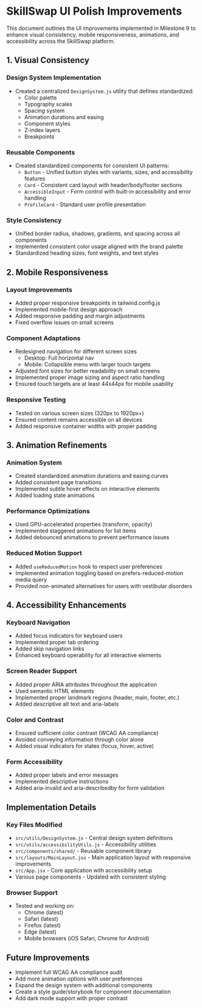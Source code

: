 # SkillSwap UI Polish Improvements

This document outlines the UI improvements implemented in Milestone 9 to enhance visual consistency, mobile responsiveness, animations, and accessibility across the SkillSwap platform.

## 1. Visual Consistency

### Design System Implementation
- Created a centralized `DesignSystem.js` utility that defines standardized:
  - Color palette
  - Typography scales
  - Spacing system
  - Animation durations and easing
  - Component styles
  - Z-index layers
  - Breakpoints

### Reusable Components
- Created standardized components for consistent UI patterns:
  - `Button` - Unified button styles with variants, sizes, and accessibility features
  - `Card` - Consistent card layout with header/body/footer sections
  - `AccessibleInput` - Form control with built-in accessibility and error handling
  - `ProfileCard` - Standard user profile presentation

### Style Consistency
- Unified border radius, shadows, gradients, and spacing across all components
- Implemented consistent color usage aligned with the brand palette
- Standardized heading sizes, font weights, and text styles

## 2. Mobile Responsiveness

### Layout Improvements
- Added proper responsive breakpoints in tailwind.config.js
- Implemented mobile-first design approach
- Added responsive padding and margin adjustments
- Fixed overflow issues on small screens

### Component Adaptations
- Redesigned navigation for different screen sizes
  - Desktop: Full horizontal nav
  - Mobile: Collapsible menu with larger touch targets
- Adjusted font sizes for better readability on small screens
- Implemented proper image sizing and aspect ratio handling
- Ensured touch targets are at least 44x44px for mobile usability

### Responsive Testing
- Tested on various screen sizes (320px to 1920px+)
- Ensured content remains accessible on all devices
- Added responsive container widths with proper padding

## 3. Animation Refinements

### Animation System
- Created standardized animation durations and easing curves
- Added consistent page transitions
- Implemented subtle hover effects on interactive elements
- Added loading state animations

### Performance Optimizations
- Used GPU-accelerated properties (transform, opacity)
- Implemented staggered animations for list items
- Added debounced animations to prevent performance issues

### Reduced Motion Support
- Added `useReducedMotion` hook to respect user preferences
- Implemented animation toggling based on prefers-reduced-motion media query
- Provided non-animated alternatives for users with vestibular disorders

## 4. Accessibility Enhancements

### Keyboard Navigation
- Added focus indicators for keyboard users
- Implemented proper tab ordering
- Added skip navigation links
- Enhanced keyboard operability for all interactive elements

### Screen Reader Support
- Added proper ARIA attributes throughout the application
- Used semantic HTML elements
- Implemented proper landmark regions (header, main, footer, etc.)
- Added descriptive alt text and aria-labels

### Color and Contrast
- Ensured sufficient color contrast (WCAG AA compliance)
- Avoided conveying information through color alone
- Added visual indicators for states (focus, hover, active)

### Form Accessibility
- Added proper labels and error messages
- Implemented descriptive instructions
- Added aria-invalid and aria-describedby for form validation

## Implementation Details

### Key Files Modified
- `src/utils/DesignSystem.js` - Central design system definitions
- `src/utils/accessibilityUtils.js` - Accessibility utilities
- `src/components/shared/` - Reusable component library
- `src/layouts/MainLayout.jsx` - Main application layout with responsive improvements
- `src/App.jsx` - Core application with accessibility setup
- Various page components - Updated with consistent styling

### Browser Support
- Tested and working on:
  - Chrome (latest)
  - Safari (latest)
  - Firefox (latest)
  - Edge (latest)
  - Mobile browsers (iOS Safari, Chrome for Android)

## Future Improvements

- Implement full WCAG AA compliance audit
- Add more animation options with user preferences
- Expand the design system with additional components
- Create a style guide/storybook for component documentation
- Add dark mode support with proper contrast 